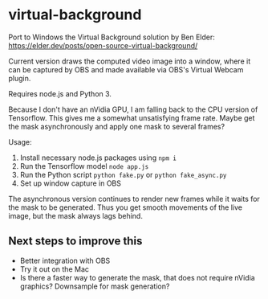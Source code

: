 # virtual-background

Port to Windows the Virtual Background solution by Ben Elder: https://elder.dev/posts/open-source-virtual-background/

Current version draws the computed video image into a window, where it can be captured by OBS and made available via OBS's Virtual Webcam plugin.

Requires node.js and Python 3.

Because I don't have an nVidia GPU, I am falling back to the CPU version of Tensorflow. This gives me a somewhat unsatisfying frame rate. Maybe get the mask asynchronously and apply one mask to several frames?

Usage:

  1. Install necessary node.js packages using `npm i`
  2. Run the Tensorflow model `node app.js`
  3. Run the Python script `python fake.py` or `python fake_async.py`
  4. Set up window capture in OBS
  
The asynchronous version continues to render new frames while it waits for the mask to be generated. Thus you get smooth movements of the live image, but the mask always lags behind.

## Next steps to improve this

- Better integration with OBS
- Try it out on the Mac
- Is there a faster way to generate the mask, that does not require nVidia graphics? Downsample for mask generation?
